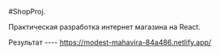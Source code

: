 #ShopProj.

Практическая разработка интернет магазина на React.

Результат ---- https://modest-mahavira-84a486.netlify.app/
